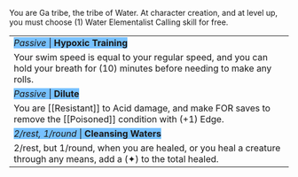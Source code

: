 You are Ga tribe, the tribe of Water. At character creation, and at level up, you must choose (1) Water Elementalist Calling skill for free.

|                                                                                                                                 |
| ------------------------------------------------------------------------------------------------------------------------------- |
| <span style="background-color: #77c1ff;">*Passive* \| **Hypoxic Training** </span>                                              |
| Your swim speed is equal to your regular speed, and you can hold your breath for (10) minutes before needing to make any rolls. |
| <span style="background-color: #77c1ff;">*Passive* \| **Dilute**</span>                                                         |
| You are [[Resistant]] to Acid damage, and make FOR saves to remove the [[Poisoned]] condition with (+1) Edge.                   |
| <span style="background-color: #77c1ff;">*2/rest, 1/round* \| **Cleansing Waters**</span>                                       |
| 2/rest, but 1/round, when you are healed, or you heal a creature through any means, add a (✦) to the total healed.              |
